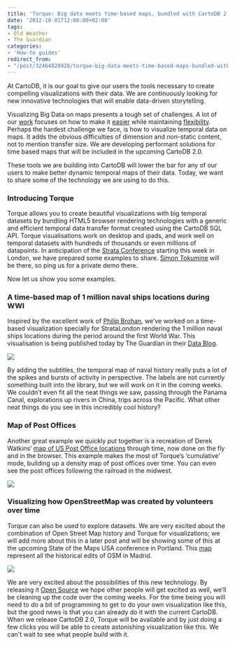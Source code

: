 ```yaml
---
title: 'Torque: Big data meets time-based maps, bundled with CartoDB 2.0'
date: '2012-10-01T12:00:00+02:00'
tags:
- Old Weather
- The Guardian
categories:
- 'How-to guides'
redirect_from:
- "/post/32464928928/torque-big-data-meets-time-based-maps-bundled-with/"
---
```


At CartoDB, it is our goal to give our users the tools necessary to create compelling visualizations with their data. We are continuously looking for new innovative technologies that will enable data-driven storytelling.

Visualizing Big Data on maps presents a tough set of challenges. A lot of our <a href="http://blog.cartodb.com/post/20163722809/speeding-up-tiles-rendering">work</a> focuses on how to make it <a href="http://blog.cartodb.com/post/31412595373/cartodb-backs-your-apps">easier</a> while maintaining <a href="http://blog.cartodb.com/post/21264086445/comparing-fusion-tables-to-open-source-cartodb">flexibility</a>. Perhaps the hardest challenge we face, is how to visualize temporal data on maps. It adds the obvious difficulties of dimension and non-static content, not to mention transfer size. We are developing performant solutions for time based maps that will be included in the upcoming CartoDB 2.0.

These tools we are building into CartoDB will lower the bar for any of our users to make better dynamic temporal maps of their data. Today, we want to share some of the technology we are using to do this. 

### Introducing Torque

Torque allows you to create beautiful visualizations with big temporal datasets by bundling HTML5 browser rendering technologies with a generic and efficient temporal data transfer format created using the CartoDB SQL API. Torque visualisations work on desktop and ipads, and work well on temporal datasets with hundreds of thousands or even millions of datapoints. In anticipation of the <a href="http://strataconf.com/strataeu">Strata Conference</a> starting this week in London, we have prepared some examples to share. <a href="https://twitter.com/@tokumin">Simon Tokumine</a> will be there, so ping us for a private demo there.

Now let us show you some examples.

### A time-based map of 1 million naval ships locations during WWI

Inspired by the excellent work of <a href="https://vimeo.com/channels/345571">Philip Brohan</a>, we’ve worked on a time-based visualization specially for StrataLondon rendering the 1 million naval ships locations during the period around the first World War. This visualisation is being published today by The Guardian in their <a href="http://www.guardian.co.uk/news/datablog/interactive/2012/oct/01/first-world-war-royal-navy-ships-mapped">Data Blog</a>.

<a href="http://www.guardian.co.uk/news/datablog/interactive/2012/oct/01/first-world-war-royal-navy-ships-mapped"><img src="http://cartodb.s3.amazonaws.com/tumblr/posts/torque1.png"/></a>

By adding the subtitles, the temporal map of naval history really puts a lot of the spikes and bursts of activity in perspective. The labels are not currently something built into the library, but we will work on it in the coming weeks. We couldn’t even fit all the neat things we saw, passing through the Panama Canal, explorations up rivers in China, trips across the Pacific. What other neat things do you see in this incredibly cool history?

### Map of Post Offices

Another great example we quickly put together is a recreation of Derek Watkins’ <a href="http://cartodb.github.com/torque/examples/uspo.html">map of US Post Office locations</a> through time, now done on the fly and in the browser. This example makes the most of Torque’s ‘cumulative’ mode, building up a density map of post offices over time. You can even see the post offices following the railroad in the midwest.

<a href="http://cartodb.github.com/torque/examples/uspo.html"><img src="http://cartodb.s3.amazonaws.com/tumblr/posts/torque2.png"/></a>

### Visualizing how OpenStreetMap was created by volunteers over time

Torque can also be used to explore datasets. We are very excited about the combination of Open Street Map history and Torque for visualizations; we will add more about this in a later post and will be showing some of this at the upcoming State of the Maps USA conference in Portland. This <a href="http://cartodb.github.com/torque/examples/osm.html">map</a> represent all the historical edits of OSM in Madrid.

<a href="http://cartodb.github.com/torque/examples/osm.html"><img src="http://cartodb.s3.amazonaws.com/tumblr/posts/torque3.png"/></a>

We are very excited about the possibilities of this new technology. By releasing it <a href="https://github.com/CartoDB/torque">Open Source</a> we hope other people will get excited as well, we’ll be cleaning up the code over the coming weeks. For the time being you will need to do a bit of programming to get to do your own visualization like this, but the good news is that you can already do it with the current CartoDB. When we release CartoDB 2.0, Torque will be available and by just doing a few clicks you will be able to create astonishing visualization like this. We can't wait to see what people build with it.
